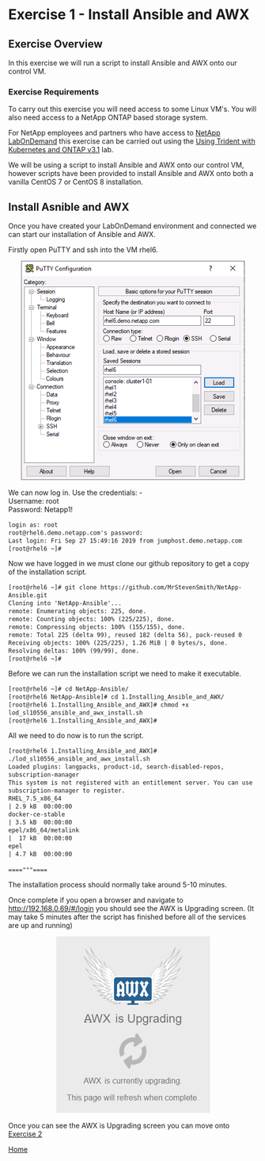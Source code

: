 # Exercise 1 - Install Ansible and AWX

## Exercise Overview

In this exercise we will run a script to install Ansible and AWX onto our control VM.

### Exercise Requirements

To carry out this exercise you will need access to some Linux VM's.  You will also need access to a NetApp ONTAP based storage system.

For NetApp employees and partners who have access to [NetApp LabOnDemand](https://labondemand.netapp.com/) this exercise can be carried out using the [Using Trident with Kubernetes and ONTAP v3.1](https://labondemand.netapp.com/lab/sl10556) lab.

We will be using a script to install Ansible and AWX onto our control VM, however scripts have been provided to install Ansible and AWX onto both a vanilla CentOS 7 or CentOS 8 installation.

## Install Asnible and AWX

Once you have created your LabOnDemand environment and connected we can start our installation of Ansible and AWX.

Firstly open PuTTY and ssh into the VM rhel6.

<div align="center">
<img src="https://github.com/MrStevenSmith/NetApp-Ansible/blob/master/1.Installing_Ansible_and_AWX/images/putty.png">
</div>

We can now log in.  Use the credentials: -  
Username: root  
Password: Netapp1!

```
login as: root
root@rhel6.demo.netapp.com's password:
Last login: Fri Sep 27 15:49:16 2019 from jumphost.demo.netapp.com
[root@rhel6 ~]#
```

Now we have logged in we must clone our github repository to get a copy of the installation script.

```
[root@rhel6 ~]# git clone https://github.com/MrStevenSmith/NetApp-Ansible.git
Cloning into 'NetApp-Ansible'...
remote: Enumerating objects: 225, done.
remote: Counting objects: 100% (225/225), done.
remote: Compressing objects: 100% (155/155), done.
remote: Total 225 (delta 99), reused 182 (delta 56), pack-reused 0
Receiving objects: 100% (225/225), 1.26 MiB | 0 bytes/s, done.
Resolving deltas: 100% (99/99), done.
[root@rhel6 ~]#
```

Before we can run the installation script we need to make it executable.

```
[root@rhel6 ~]# cd NetApp-Ansible/
[root@rhel6 NetApp-Ansible]# cd 1.Installing_Ansible_and_AWX/
[root@rhel6 1.Installing_Ansible_and_AWX]# chmod +x lod_sl10556_ansible_and_awx_install.sh
[root@rhel6 1.Installing_Ansible_and_AWX]#
```

All we need to do now is to run the script.

```
[root@rhel6 1.Installing_Ansible_and_AWX]# ./lod_sl10556_ansible_and_awx_install.sh
Loaded plugins: langpacks, product-id, search-disabled-repos, subscription-manager
This system is not registered with an entitlement server. You can use subscription-manager to register.
RHEL_7.5_x86_64                                                                                    | 2.9 kB  00:00:00
docker-ce-stable                                                                                   | 3.5 kB  00:00:00
epel/x86_64/metalink                                                                               |  17 kB  00:00:00
epel                                                                                               | 4.7 kB  00:00:00

===="""====

```

The installation process should normally take around 5-10 minutes.

Once complete if you open a browser and navigate to http://192.168.0.69/#/login you should see the AWX is Upgrading screen. (It may take 5 minutes after the script has finished before all of the services are up and running)

<div align="center">
<img src="https://github.com/MrStevenSmith/NetApp-Ansible/blob/master/1.Installing_Ansible_and_AWX/images/1st_load.png">
</div>

Once you can see the AWX is Upgrading screen you can move onto [Exercise 2](https://github.com/MrStevenSmith/NetApp-Ansible/tree/master/2.Setting_up_Ansible_AWX)  

[Home](https://github.com/MrStevenSmith/NetApp-Ansible)